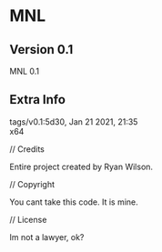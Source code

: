 # MNL

## Version 0.1

MNL
0.1

## Extra Info

tags/v0.1:5d30, Jan 21 2021, 21:35
\
x64

// Credits

Entire project created by Ryan Wilson.

// Copyright

You cant take this code.
It is mine.

// License

Im not a lawyer, ok?
